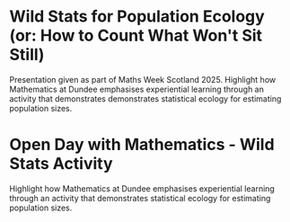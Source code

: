 # Wild Stats for Population Ecology (or: How to Count What Won't Sit Still)

Presentation given as part of Maths Week Scotland 2025. Highlight how Mathematics at Dundee emphasises experiential learning through an activity that demonstrates demonstrates statistical ecology for estimating population sizes. 

# Open Day with Mathematics - Wild Stats Activity

Highlight how Mathematics at Dundee emphasises experiential learning through an activity that demonstrates statistical ecology for estimating population sizes. 


